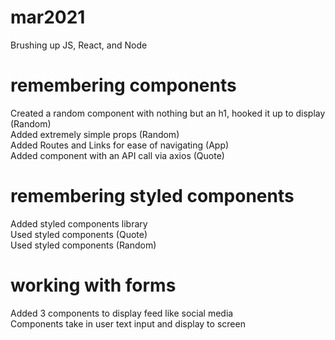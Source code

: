 # mar2021
Brushing up JS, React, and Node

# remembering components
Created a random component with nothing but an h1, hooked it up to display (Random)<br>
Added extremely simple props (Random)<br>
Added Routes and Links for ease of navigating (App)<br>
Added component with an API call via axios (Quote)<br>

# remembering styled components
Added styled components library<br>
Used styled components (Quote)<br>
Used styled components (Random)<br>

# working with forms
Added 3 components to display feed like social media<br>
Components take in user text input and display to screen<br>